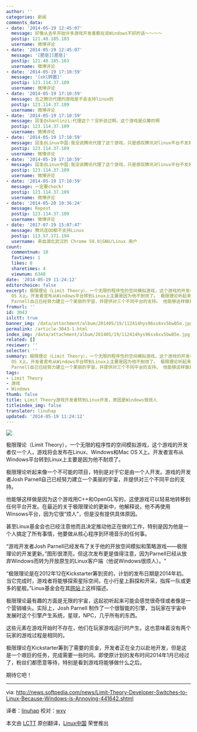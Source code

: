 ```yaml
---
author: ''
categories: 新闻
comments_data:
- date: '2014-05-19 12:45:07'
  message: 好像从去年开始许多游戏开发者都在说Windows不好的话～～～～
  postip: 121.48.185.103
  username: 微博评论
- date: '2014-05-19 12:45:07'
  message: '[肥皂][肥皂]'
  postip: 121.48.185.103
  username: 微博评论
- date: '2014-05-19 17:10:59'
  message: '[xkl转圈]'
  postip: 123.114.37.109
  username: 微博评论
- date: '2014-05-19 17:10:59'
  message: 总之腾讯代理的游戏是不会支持linux的
  postip: 123.114.37.109
  username: 微博评论
- date: '2014-05-19 17:10:59'
  message: 回复@shanlinzi:代理这个？没听说过啊。这个游戏是众筹的啊
  postip: 123.114.37.109
  username: 微博评论
- date: '2014-05-19 17:10:59'
  message: 回复@Linux中国:我没说腾讯代理了这个游戏，只是感叹腾讯对linux平台不友好而已
  postip: 123.114.37.109
  username: 微博评论
- date: '2014-05-19 17:10:59'
  message: 回复@Linux中国:我没说腾讯代理了这个游戏，只是感叹腾讯对linux平台不友好而已//@Linux中国:回复@shanlinzi:代理这个？没听说过啊。这个游戏是众筹的啊
  postip: 123.114.37.109
  username: 微博评论
- date: '2014-05-19 17:10:59'
  message: 一定要check!
  postip: 123.114.37.109
  username: 微博评论
- date: '2014-05-20 10:36:24'
  message: Repost
  postip: 123.114.37.109
  username: 微博评论
- date: '2017-07-19 15:07:47'
  message: 腾讯连QQ都不支持Linux
  postip: 113.57.171.194
  username: 来自湖北武汉的 Chrome 59.0|GNU/Linux 用户
count:
  commentnum: 10
  favtimes: 1
  likes: 0
  sharetimes: 4
  viewnum: 6348
date: '2014-05-19 11:24:12'
editorchoice: false
excerpt: 极限理论（Limit Theory），一个无限的程序性的空间模拟游戏，这个游戏的开发者仅一个人，游戏将会发布在Linux、Windows和Mac
  OS X上。开发者宣布从Windows平台转到Linux上主要是因为他不耐烦了。 极限理论听起来像一个不可能的项目，特别是对于它是由一个人开发。游戏的开发者Josh
  Parnell自己已经努力建立一个美丽的宇宙，并提供对三个不同平台的支持。 他能够这样做是因为这个游戏用C++和OpenGL写的，这使游戏可以轻易地转移到任何平台开发。在最近的关于极限理论的更新中，他解释说，他不再使用Winsows平台，因为它很烦人，但是没有提
fromurl: ''
id: 3043
islctt: true
banner_img: /data/attachment/album/201405/19/112414hys96ss6xv5bw05e.jpg
permalink: /article-3043-1.html
index_img: /data/attachment/album/201405/19/112414hys96ss6xv5bw05e.jpg.thumb.jpg
related: []
reviewer: ''
selector: ''
summary: 极限理论（Limit Theory），一个无限的程序性的空间模拟游戏，这个游戏的开发者仅一个人，游戏将会发布在Linux、Windows和Mac
  OS X上。开发者宣布从Windows平台转到Linux上主要是因为他不耐烦了。 极限理论听起来像一个不可能的项目，特别是对于它是由一个人开发。游戏的开发者Josh
  Parnell自己已经努力建立一个美丽的宇宙，并提供对三个不同平台的支持。 他能够这样做是因为这个游戏用C++和OpenGL写的，这使游戏可以轻易地转移到任何平台开发。在最近的关于极限理论的更新中，他解释说，他不再使用Winsows平台，因为它很烦人，但是没有提
tags:
- Limit Theory
- 游戏
- Windows
thumb: false
title: Limit Theory游戏开发者转到Linux开发，原因是Windows很烦人
titleindex_img: false
translator: linuhap
updated: '2014-05-19 11:24:12'
---
```


![](/data/attachment/album/201405/19/112414hys96ss6xv5bw05e.jpg)


极限理论（Limit Theory），一个无限的程序性的空间模拟游戏，这个游戏的开发者仅一个人，游戏将会发布在Linux、Windows和Mac OS X上。开发者宣布从Windows平台转到Linux上主要是因为他不耐烦了。


极限理论听起来像一个不可能的项目，特别是对于它是由一个人开发。游戏的开发者Josh Parnell自己已经努力建立一个美丽的宇宙，并提供对三个不同平台的支持。


他能够这样做是因为这个游戏用C++和OpenGL写的，这使游戏可以轻易地转移到任何平台开发。在最近的关于极限理论的更新中，他解释说，他不再使用Winsows平台，因为它很“烦人”，但是没有提供具体原因。


甚至Linux基金会也已经注意他而且决定推动他正在做的工作，特别是因为他是一个人搞定了所有事情，他要做从核心程序到环境音乐的任何事。


“游戏开发者Josh Parnell已经发布了关于他的开放空间模拟和策略游戏——极限理论的开发更新。”图形很漂亮，但这次发布更是值得注意，因为Parnell已经从放弃Windows而转为开放原生的Linux客户端（他说Windows很烦人）。"


“极限理论是在2012年12在Kickstarter筹到资的，计划的发布日期是2014年初。当它完成时，游戏者将能够探索星际空间，在小行星上斟探和开采，指挥一队或更多的星舰。”Linux基金会在其[网站](http://www.linuxfoundation.org/news-media/blogs/browse/2014/05/linux-video-week-limit-theory-game-developer-switches-linux)上这样描述。


极限理论最有趣的方面是无限的宇宙，这起初听起来可能会感觉很奇怪或者像是一个营销噱头。实际上，Josh Parnell 制作了一个很智能的引擎，当玩家在宇宙中发展时这个引擎产生系统，星球，NPC，几乎所有的东西。


这些元素在游戏开始时不存在，他们在玩家游戏运行时产生。这也意味着没有两个玩家的游戏过程是相同的。


极限理论在Kickstarter筹到了需要的资金，开发者正在全力以赴地开发，但是这是一个艰巨的任务，完成需要一些时间。即使原计划的发布时间2014年1月已经过了，粉丝们都愿意等待，特别是看到游戏将能够做什么之后。


期待它吧！




---


via: <http://news.softpedia.com/news/Limit-Theory-Developer-Switches-to-Linux-Because-Windows-is-Annoying-441642.shtml>


译者：[linuhap](https://github.com/linuhap) 校对：[wxy](https://github.com/wxy)


本文由 [LCTT](https://github.com/LCTT/TranslateProject) 原创翻译，[Linux中国](http://linux.cn/) 荣誉推出